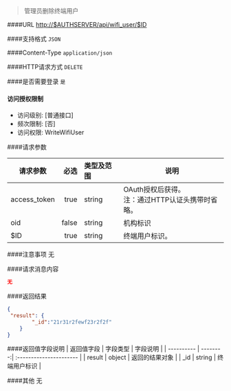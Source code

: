 
> 管理员删除终端用户

####URL
<http://$AUTHSERVER/api/wifi_user/$ID>

####支持格式
`JSON`

####Content-Type
`application/json`

####HTTP请求方式
`DELETE`

####是否需要登录
`是`

#### 访问授权限制
* 访问级别: [普通接口]
* 频次限制: [否]
* 访问权限: WriteWifiUser


####请求参数

| 请求参数      |    必选 | 类型及范围  | 说明                                |
| ------------- | -------:| :---------- | ----------------------------------- |
| access_token  | true    | string      | OAuth授权后获得。</br>注：通过HTTP认证头携带时省略。 |
| oid           | false   | string      | 机构标识 |
| $ID | true |    string  | 终端用户标识。 |

####注意事项
无

####请求消息内容
``` JSON
无
```

####返回结果
``` JSON
{
 "result": {
        "_id":"21r31r2fewf23r2f2f"
    }
}

```
####返回值字段说明
| 返回值字段 | 字段类型 | 字段说明                |
| ---------- | --------:| :---------------------- |
| result |  object |  返回的结果对象 |
| _id | string |  终端用户标识 |

####其他
无
